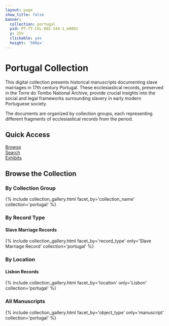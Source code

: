 ```yaml
---
layout: page
show_title: false
banner:
  collection: portugal
  pid: PT-TT-CEL-002-544-1_m0001
  y: 25%
  clickable: yes
  height: '500px'
---
```


# Portugal Collection

This digital collection presents historical manuscripts documenting slave marriages in 17th century Portugal. These ecclesiastical records, preserved in the Torre do Tombo National Archive, provide crucial insights into the social and legal frameworks surrounding slavery in early modern Portuguese society.

The documents are organized by collection groups, each representing different fragments of ecclesiastical records from the period.

## Quick Access

<div class="row">
  <div class="col-md-4 mb-3">
    <a href="{{ '/collection/' | relative_url }}" class="btn btn-outline-secondary btn-lg btn-block">
      <i class="fas fa-th-large"></i> Browse
    </a>
  </div>
  <div class="col-md-4 mb-3">
    <a href="{{ '/search/' | relative_url }}" class="btn btn-outline-secondary btn-lg btn-block">
      <i class="fas fa-search"></i> Search
    </a>
  </div>
  <div class="col-md-4 mb-3">
    <a href="{{ '/exhibits/marriage-overview/' | relative_url }}" class="btn btn-outline-secondary btn-lg btn-block">
      <i class="fas fa-book"></i> Exhibits
    </a>
  </div>
</div>

## Browse the Collection

### By Collection Group

{% include collection_gallery.html facet_by='collection_name' collection='portugal' %}

### By Record Type

#### Slave Marriage Records

{% include collection_gallery.html facet_by='record_type' only='Slave Marriage Record' collection='portugal' %}

### By Location

#### Lisbon Records

{% include collection_gallery.html facet_by='location' only='Lisbon' collection='portugal' %}

### All Manuscripts

{% include collection_gallery.html facet_by='object_type' only='manuscript' collection='portugal' %}
